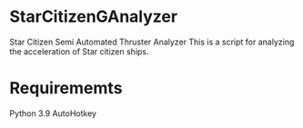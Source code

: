 # StarCitizenGAnalyzer
Star Citizen Semi Automated Thruster Analyzer
This is a script for analyzing the acceleration of Star citizen ships.

# Requirememts
Python 3.9
AutoHotkey
